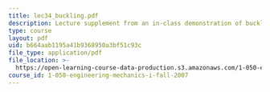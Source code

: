 ```yaml
---
title: lec34_buckling.pdf
description: Lecture supplement from an in-class demonstration of buckling.
type: course
layout: pdf
uid: b664aab1195a41b9368950a3bf51c93c
file_type: application/pdf
file_location: >-
  https://open-learning-course-data-production.s3.amazonaws.com/1-050-engineering-mechanics-i-fall-2007/b664aab1195a41b9368950a3bf51c93c_lec34_buckling.pdf
course_id: 1-050-engineering-mechanics-i-fall-2007
---
```

